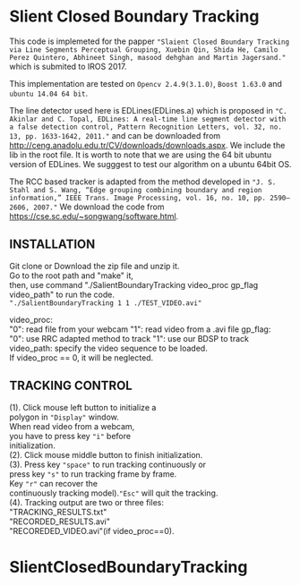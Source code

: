 Slient Closed Boundary Tracking
============================
This code is implemeted for the papper `"Slaient Closed Boundary Tracking via Line Segments Perceptual Grouping, Xuebin Qin, Shida He, Camilo Perez Quintero, Abhineet Singh, masood dehghan and Martin Jagersand."` which is submited to IROS 2017.

This implementation are tested on `Opencv 2.4.9(3.1.0)`, `Boost 1.63.0` and `ubuntu 14.04 64 bit`.

The line detector used here is EDLines(EDLines.a) which is proposed in `"C. Akinlar and C. Topal, EDLines: A real-time line segment detector with a false detection control, Pattern Recognition Letters, vol. 32, no. 13, pp. 1633-1642, 2011."` and can be downloaded from http://ceng.anadolu.edu.tr/CV/downloads/downloads.aspx. We include the lib in the root file. It is worth to note that we are using the 64 bit ubuntu version of EDLines. We sugggest to test our algorithm on a ubuntu 64bit OS.

The RCC based tracker is adapted from the method developed in `"J. S. Stahl and S. Wang, “Edge grouping combining boundary and region information,” IEEE Trans. Image Processing, vol. 16, no. 10, pp. 2590–2606, 2007."` We download the code from https://cse.sc.edu/~songwang/software.html.

INSTALLATION
-------------------------------------------------
Git clone or Download the zip file and unzip it.<br>
Go to the root path and "make" it,<br>
then, use command "./SalientBoundaryTracking video_proc gp_flag video_path" to run the code.<br>
`"./SalientBoundaryTracking 1 1 ./TEST_VIDEO.avi"`<br>

video_proc: <br>
            "0": read file from your webcam
            "1": read video from a .avi file
gp_flag: 	<br>
             "0": use RRC adapted method to track
             "1": use our BDSP to track
video_path: specify the video sequence to be loaded.<br>
            If video_proc == 0, it will be neglected.<br>

TRACKING CONTROL
--------------------------------------------------
(1). Click mouse left button to initialize a<br>
     polygon in `"Display"` window.<br>
     When read video from a webcam,<br>
     you have to press key `"i"` before<br>
     initialization.<br>
(2). Click mouse middle button to finish initialization.<br>
(3). Press key `"space"` to run tracking continuously or<br>
     press key `"s"` to run tracking frame by frame.<br>
     Key `"r"` can recover the<br>
     continuously tracking model).`"Esc"` will quit the tracking.<br>
(4). Tracking output are two or three files:<br>
     "TRACKING_RESULTS.txt"<br>
     "RECORDED_RESULTS.avi"<br>
     "RECOREDED_VIDEO.avi"(if video_proc==0).<br>

# SlientClosedBoundaryTracking
